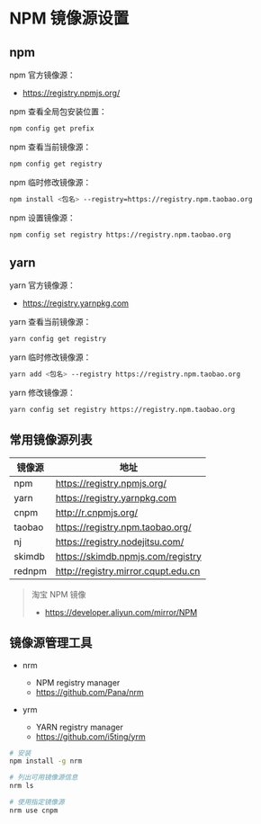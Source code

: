 # NPM 镜像源设置

## npm

npm 官方镜像源：

- <https://registry.npmjs.org/>

npm 查看全局包安装位置：

```sh
npm config get prefix
```

npm 查看当前镜像源：

```sh
npm config get registry
```

npm 临时修改镜像源：

```sh
npm install <包名> --registry=https://registry.npm.taobao.org 
```

npm 设置镜像源：

```sh
npm config set registry https://registry.npm.taobao.org
```

## yarn

yarn 官方镜像源：

- <https://registry.yarnpkg.com>

yarn 查看当前镜像源：

```sh
yarn config get registry
```

yarn 临时修改镜像源：

```sh
yarn add <包名> --registry https://registry.npm.taobao.org
```

yarn 修改镜像源：

```sh
yarn config set registry https://registry.npm.taobao.org
```

## 常用镜像源列表

镜像源 | 地址
-|-
npm | <https://registry.npmjs.org/>
yarn | <https://registry.yarnpkg.com>
cnpm | <http://r.cnpmjs.org/>
taobao | <https://registry.npm.taobao.org/>
nj | <https://registry.nodejitsu.com/>
skimdb |<https://skimdb.npmjs.com/registry>
rednpm | <http://registry.mirror.cqupt.edu.cn>

> 淘宝 NPM 镜像
> - <https://developer.aliyun.com/mirror/NPM>


## 镜像源管理工具

- nrm
  - NPM registry manager
  - <https://github.com/Pana/nrm>

- yrm
  - YARN registry manager
  - <https://github.com/i5ting/yrm>

```sh
# 安装
npm install -g nrm

# 列出可用镜像源信息
nrm ls

# 使用指定镜像源
nrm use cnpm
```

